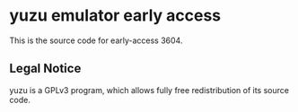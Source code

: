 yuzu emulator early access
=============

This is the source code for early-access 3604.

## Legal Notice

yuzu is a GPLv3 program, which allows fully free redistribution of its source code.